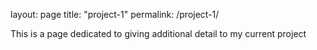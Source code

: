 layout: page
title: "project-1"
permalink: /project-1/

This is a page dedicated to giving additional detail to my current project
